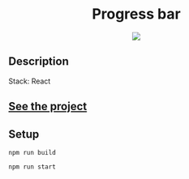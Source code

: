 <h1 align="center">Progress bar</h1>
<p align="center">
  <img src="https://img.shields.io/badge/made%20by-opv1-blue.svg">
</p>

## Description

Stack: React

## [See the project](https://opv1.github.io/progress-bar/)

## Setup

```
npm run build
```

```
npm run start
```
